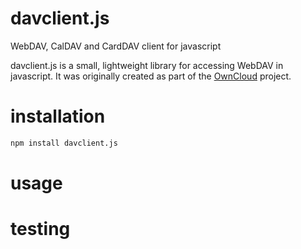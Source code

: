 # davclient.js
WebDAV, CalDAV and CardDAV client for javascript

davclient.js is a small, lightweight library for accessing WebDAV in javascript. It was originally created as part of the [OwnCloud](https://owncloud.org) project.

# installation

```bash
npm install davclient.js
```

# usage

# testing
